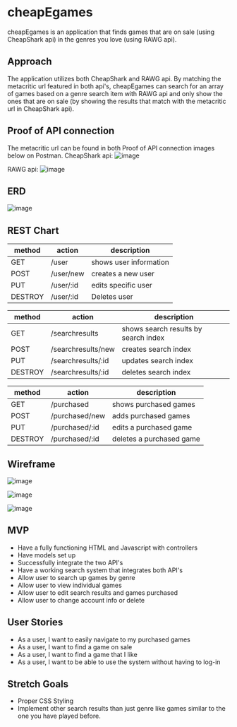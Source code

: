 # cheapEgames

cheapEgames is an application that finds games that are on sale (using CheapShark api) in the genres you love (using RAWG api). 
## Approach

The application utilizes both CheapShark and RAWG api.
By matching the metacritic url featured in both api's, cheapEgames can search for an array of games based on a genre search item with RAWG api and only show the ones that are on sale (by showing the results that match with the metacritic url in CheapShark api).

## Proof of API connection
The metacritic url can be found in both Proof of API connection images below on Postman. 
CheapShark api: 
![image](https://user-images.githubusercontent.com/110140349/189820848-31dd2ee4-f055-45ea-a364-93909c4badd9.png)

RAWG api:
![image](https://user-images.githubusercontent.com/110140349/189822620-f9d0febe-a3d0-4555-8ad9-05cbfc743d4f.png)

## ERD
![image](https://user-images.githubusercontent.com/110140349/189826433-4076f29f-4da3-4c9a-857a-c25b0e51c589.png)

## REST Chart

|method      | action         | description          |
|------------|----------------|----------------------|
|GET         | /user          | shows user information  | 
|POST        | /user/new      | creates a new user   |
|PUT         | /user/:id      | edits specific user  |
|DESTROY     | /user/:id      | Deletes user         |

|method      | action         | description          |
|------------|----------------|----------------------|
|GET         | /searchresults      | shows search results by search index  | 
|POST        | /searchresults/new  | creates search index    |
|PUT         | /searchresults/:id  | updates search index    |
|DESTROY     | /searchresults/:id  | deletes search index   |

|method      | action         | description          |
|------------|----------------|----------------------|
|GET         | /purchased     | shows purchased games| 
|POST        | /purchased/new   | adds purchased games |
|PUT         | /purchased/:id   | edits a purchased game  |
|DESTROY     | /purchased/:id   | deletes a purchased game| 

## Wireframe
![image](https://user-images.githubusercontent.com/110140349/189824570-121f81ae-bfa5-41aa-a424-664897cf6cba.png)

![image](https://user-images.githubusercontent.com/110140349/189824288-6647e53d-f618-4651-9b4e-ea7c7f671a39.png)

![image](https://user-images.githubusercontent.com/110140349/189824961-bc17349c-c51b-4fe8-ab26-da0247d52471.png)


## MVP
* Have a fully functioning HTML and Javascript with controllers
* Have models set up
* Successfully integrate the two API's
* Have a working search system that integrates both API's
* Allow user to search up games by genre
* Allow user to view individual games
* Allow user to edit search results and games purchased
* Allow user to change account info or delete

## User Stories
* As a user, I want to easily navigate to my purchased games
* As a user, I want to find a game on sale
* As a user, I want to find a game that I like
* As a user, I want to be able to use the system without having to log-in

## Stretch Goals
* Proper CSS Styling
* Implement other search results than just genre like games similar to the one you have played before.
